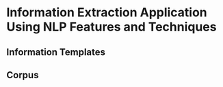 
# Information Extraction Application Using NLP Features and Techniques

## Information Templates

## Corpus
